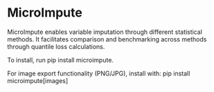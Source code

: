 # MicroImpute

MicroImpute enables variable imputation through different statistical methods. It facilitates comparison and benchmarking across methods through quantile loss calculations.

To install, run pip install microimpute.

For image export functionality (PNG/JPG), install with: pip install microimpute[images]
